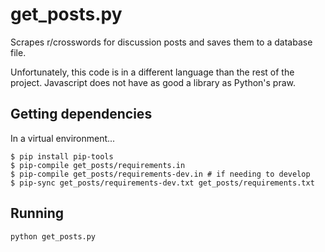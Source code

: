 # get_posts.py

Scrapes r/crosswords for discussion posts and saves them to a database file.

Unfortunately, this code is in a different language than the rest of the project. Javascript does
not have as good a library as Python's praw.

## Getting dependencies

In a virtual environment...

```shell
$ pip install pip-tools
$ pip-compile get_posts/requirements.in
$ pip-compile get_posts/requirements-dev.in # if needing to develop
$ pip-sync get_posts/requirements-dev.txt get_posts/requirements.txt
```

## Running

```shell
python get_posts.py
```